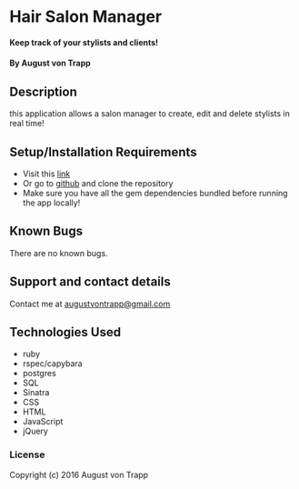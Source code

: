 # Hair Salon Manager

#### Keep track of your stylists and clients!

#### By August von Trapp

## Description

this application allows a salon manager to create, edit and delete stylists in real time!

## Setup/Installation Requirements

* Visit this [link](https://dudley-poppy-34206.herokuapp.com/)
* Or go to [github](https://github.com/augustinevt/word_count) and clone the repository
* Make sure you have all the gem dependencies bundled before running the app locally!

## Known Bugs

There are no known bugs.

## Support and contact details

Contact me at augustvontrapp@gmail.com

## Technologies Used

* ruby
* rspec/capybara
* postgres
* SQL
* Sinatra
* CSS
* HTML
* JavaScript
* jQuery

### License

Copyright (c) 2016 August von Trapp
